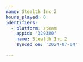 ```yaml
---
name: Stealth Inc 2
hours_played: 0
identifiers:
  - platform: steam
    appid: '329380'
    name: Stealth Inc 2
    synced_on: '2024-07-04'

---
```

